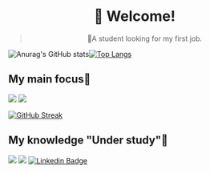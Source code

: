 

<h1 align="center">
   👀 Welcome!
</h1><blockquote><p align="center">🚀A student looking for my first job.</p></blockquote>

 


![Anurag's GitHub stats](https://github-readme-stats.vercel.app/api?username=withene&show_icons=true&theme=radical)[![Top Langs](https://github-readme-stats.vercel.app/api/top-langs/?username=withene&layout=compact&theme=radical)](https://github.com/anuraghazra/github-readme-stats)


## My main focus👋
 <img src="https://img.shields.io/badge/Node.js-43853D?style=for-the-badge&logo=node.js&logoColor=white"/> <img src="https://img.shields.io/badge/TypeScript-007ACC?style=for-the-badge&logo=typescript&logoColor=white"/>
   
[![GitHub Streak](http://github-readme-streak-stats.herokuapp.com?user=Withene&theme=radical)](https://git.io/streak-stats)

## My knowledge "Under study"👋

<img src="https://img.shields.io/badge/JavaScript-323330?style=for-the-badge&logo=javascript&logoColor=F7DF1E"/> <img src="https://img.shields.io/badge/React-20232A?style=for-the-badge&logo=react&logoColor=61DAFB"/>
[![Linkedin Badge](https://img.shields.io/badge/LinkedIn-0077B5?style=for-the-badge&logo=linkedin&logoColor=white=https://www.linkedin.com/in/withene-costa/)]( https://www.linkedin.com/in/withene-costa/)



 	

